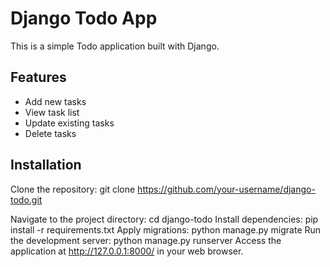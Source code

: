 # Django Todo App

This is a simple Todo application built with Django.

## Features

- Add new tasks
- View task list
- Update existing tasks
- Delete tasks

## Installation
Clone the repository:
   git clone https://github.com/your-username/django-todo.git

Navigate to the project directory:
  cd django-todo
Install dependencies:
  pip install -r requirements.txt
Apply migrations:
  python manage.py migrate
Run the development server:
  python manage.py runserver
Access the application at http://127.0.0.1:8000/ in your web browser.
